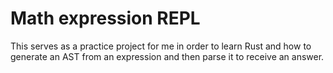 # Math expression REPL

This serves as a practice project for me in order to learn Rust and how to 
generate an AST from an expression and then parse it
to receive an answer.
